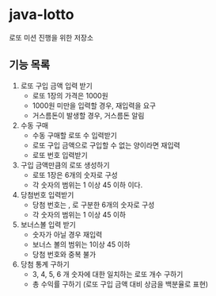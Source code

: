 # java-lotto
로또 미션 진행을 위한 저장소 <br>

## 기능 목록
1. 로또 구입 금액 입력 받기
    - 로또 1장의 가격은 1000원
    - 1000원 미만을 입력할 경우, 재입력을 요구
    - 거스름돈이 발생할 경우, 거스름돈 알림
1. 수동 구매
    - 수동 구매할 로또 수 입력받기
    - 로또 구입 금액으로 구입할 수 없는 양이라면 재입력
    - 로또 번호 입력받기
1. 구입 금액만큼의 로또 생성하기
    - 로또 1장은 6개의 숫자로 구성
    - 각 숫자의 범위는 1 이상 45 이하 이다.
1. 당첨번호 입력받기
    - 당첨 번호는 , 로 구분한 6개의 숫자로 구성
    - 각 숫자의 범위는 1 이상 45 이하
1. 보너스볼 입력 받기
    - 숫자가 아닐 경우 재입력
    - 보너스 볼의 범위는 1이상 45 이하
    - 당첨 번호와 중복 불가
1. 당첨 통계 구하기
    - 3, 4, 5, 6 개 숫자에 대한 일치하는 로또 개수 구하기
    - 총 수익률 구하기 (로또 구입 금액 대비 상금을 백분율로 표현)
    
